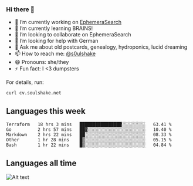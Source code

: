### Hi there 👋

<!--
**soulshake/soulshake** is a ✨ _special_ ✨ repository because its `README.md` (this file) appears on your GitHub profile.

Here are some ideas to get you started:

- 🔭 I’m currently working on ...
- 🌱 I’m currently learning ...
- 👯 I’m looking to collaborate on ...
- 🤔 I’m looking for help with ...
- 💬 Ask me about ...
- 📫 How to reach me: ...
- 😄 Pronouns: ...
- ⚡ Fun fact: ...
-->


- 🔭 I’m currently working on [EphemeraSearch](https://www.ephemerasearch.com/)
- 🌱 I’m currently learning BRAINS!
- 👯 I’m looking to collaborate on EphemeraSearch
- 🤔 I’m looking for help with German
- 💬 Ask me about old postcards, genealogy, hydroponics, lucid dreaming
- 📫 How to reach me: [@s0ulshake](https://twitter.com/soulshake)
- 😄 Pronouns: she/they
- ⚡ Fun fact: I <3 dumpsters

For details, run:

```
curl cv.soulshake.net
```

## Languages this week

<!--START_SECTION:waka-->
```text
Terraform   18 hrs 3 mins   ████████████████░░░░░░░░░   63.41 % 
Go          2 hrs 57 mins   ██▓░░░░░░░░░░░░░░░░░░░░░░   10.40 % 
Markdown    2 hrs 22 mins   ██░░░░░░░░░░░░░░░░░░░░░░░   08.33 % 
Other       1 hr 28 mins    █▒░░░░░░░░░░░░░░░░░░░░░░░   05.15 % 
Bash        1 hr 22 mins    █▒░░░░░░░░░░░░░░░░░░░░░░░   04.84 % 
```
<!--END_SECTION:waka-->

## Languages all time
![Alt text](https://wakatime.com/share/@aj/6aa10b67-a5e9-4fb1-acaf-8692f4385172.svg)
